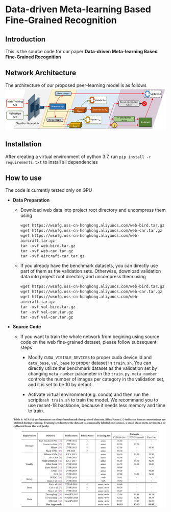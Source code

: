 # Data-driven Meta-learning Based Fine-Grained Recognition

Introduction
------------
This is the source code for our paper **Data-driven Meta-learning Based Fine-Grained Recognition**

Network Architecture
--------------------
The architecture of our proposed peer-learning model is as follows
![network](network.png)

Installation
------------
After creating a virtual environment of python 3.7, run `pip install -r requirements.txt` to install all dependencies

How to use
------------
The code is currently tested only on GPU
* **Data Preparation**
    - Download web data into project root directory and uncompress them using
        ```
        wget https://wsnfg.oss-cn-hongkong.aliyuncs.com/web-bird.tar.gz
        wget https://wsnfg.oss-cn-hongkong.aliyuncs.com/web-car.tar.gz
        wget https://wsnfg.oss-cn-hongkong.aliyuncs.com/web-aircraft.tar.gz
        tar -xvf web-bird.tar.gz
        tar -xvf web-car.tar.gz
        tar -xvf aircraft-car.tar.gz
        ```
    - If you already have the benchmark datasets, you can directly use part of them as the validation sets.
    Otherwise, download validation data into project root directory and uncompress them using
        ```
        wget https://wsnfg.oss-cn-hongkong.aliyuncs.com/web-bird.tar.gz
        wget https://wsnfg.oss-cn-hongkong.aliyuncs.com/web-car.tar.gz
        wget https://wsnfg.oss-cn-hongkong.aliyuncs.com/web-aircraft.tar.gz
        tar -xvf val-bird.tar.gz
        tar -xvf val-car.tar.gz
        tar -xvf val-car.tar.gz
        ```
    
* **Source Code**

    - If you want to train the whole network from begining using source code on the web fine-grained dataset, please follow subsequent steps

      - Modify `CUDA_VISIBLE_DEVICES` to proper cuda device id and `data_base`, `val_base` to proper dataset in  ``` train.sh ```.
      You can directly utilize the benchmark dataset as the validation set by changing `meta_number` parameter in the ``` train.py ```. `meta_number` controls the number of images per category in the validation set, and it is set to be 10 by defaut.
      
      - Activate virtual environment(e.g. conda) and then run the script```bash train.sh``` to train the model. We recommand you to use resnet-18 backbone, because it needs less memory and time to train.
      
    ![table](performance.png)
